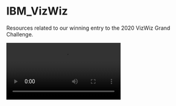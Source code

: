 # IBM_VizWiz
Resources related to our winning entry to the 2020 VizWiz Grand Challenge.


![video](vizwiz-demo-540.mp4)
